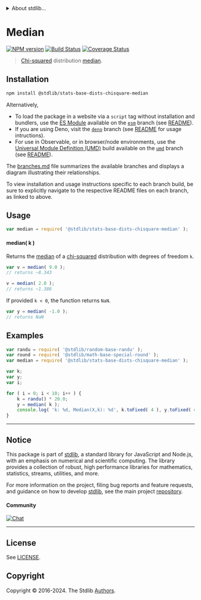 <!--

@license Apache-2.0

Copyright (c) 2020 The Stdlib Authors.

Licensed under the Apache License, Version 2.0 (the "License");
you may not use this file except in compliance with the License.
You may obtain a copy of the License at

   http://www.apache.org/licenses/LICENSE-2.0

Unless required by applicable law or agreed to in writing, software
distributed under the License is distributed on an "AS IS" BASIS,
WITHOUT WARRANTIES OR CONDITIONS OF ANY KIND, either express or implied.
See the License for the specific language governing permissions and
limitations under the License.

-->


<details>
  <summary>
    About stdlib...
  </summary>
  <p>We believe in a future in which the web is a preferred environment for numerical computation. To help realize this future, we've built stdlib. stdlib is a standard library, with an emphasis on numerical and scientific computation, written in JavaScript (and C) for execution in browsers and in Node.js.</p>
  <p>The library is fully decomposable, being architected in such a way that you can swap out and mix and match APIs and functionality to cater to your exact preferences and use cases.</p>
  <p>When you use stdlib, you can be absolutely certain that you are using the most thorough, rigorous, well-written, studied, documented, tested, measured, and high-quality code out there.</p>
  <p>To join us in bringing numerical computing to the web, get started by checking us out on <a href="https://github.com/stdlib-js/stdlib">GitHub</a>, and please consider <a href="https://opencollective.com/stdlib">financially supporting stdlib</a>. We greatly appreciate your continued support!</p>
</details>

# Median

[![NPM version][npm-image]][npm-url] [![Build Status][test-image]][test-url] [![Coverage Status][coverage-image]][coverage-url] <!-- [![dependencies][dependencies-image]][dependencies-url] -->

> [Chi-squared][chisquare-distribution] distribution [median][median].

<!-- Section to include introductory text. Make sure to keep an empty line after the intro `section` element and another before the `/section` close. -->

<section class="intro">

</section>

<!-- /.intro -->

<!-- Package usage documentation. -->

<section class="installation">

## Installation

```bash
npm install @stdlib/stats-base-dists-chisquare-median
```

Alternatively,

-   To load the package in a website via a `script` tag without installation and bundlers, use the [ES Module][es-module] available on the [`esm`][esm-url] branch (see [README][esm-readme]).
-   If you are using Deno, visit the [`deno`][deno-url] branch (see [README][deno-readme] for usage intructions).
-   For use in Observable, or in browser/node environments, use the [Universal Module Definition (UMD)][umd] build available on the [`umd`][umd-url] branch (see [README][umd-readme]).

The [branches.md][branches-url] file summarizes the available branches and displays a diagram illustrating their relationships.

To view installation and usage instructions specific to each branch build, be sure to explicitly navigate to the respective README files on each branch, as linked to above.

</section>

<section class="usage">

## Usage

```javascript
var median = require( '@stdlib/stats-base-dists-chisquare-median' );
```

#### median( k )

Returns the [median][median] of a [chi-squared][chisquare-distribution] distribution with degrees of freedom `k`.

```javascript
var v = median( 9.0 );
// returns ~8.343

v = median( 2.0 );
// returns ~1.386
```

If provided `k < 0`, the function returns `NaN`.

```javascript
var y = median( -1.0 );
// returns NaN
```

</section>

<!-- /.usage -->

<!-- Package usage notes. Make sure to keep an empty line after the `section` element and another before the `/section` close. -->

<section class="notes">

</section>

<!-- /.notes -->

<!-- Package usage examples. -->

<section class="examples">

## Examples

<!-- eslint no-undef: "error" -->

```javascript
var randu = require( '@stdlib/random-base-randu' );
var round = require( '@stdlib/math-base-special-round' );
var median = require( '@stdlib/stats-base-dists-chisquare-median' );

var k;
var y;
var i;

for ( i = 0; i < 10; i++ ) {
    k = randu() * 20.0;
    y = median( k );
    console.log( 'k: %d, Median(X,k): %d', k.toFixed( 4 ), y.toFixed( 4 ) );
}
```

</section>

<!-- /.examples -->

<!-- Section to include cited references. If references are included, add a horizontal rule *before* the section. Make sure to keep an empty line after the `section` element and another before the `/section` close. -->

<section class="references">

</section>

<!-- /.references -->

<!-- Section for related `stdlib` packages. Do not manually edit this section, as it is automatically populated. -->

<section class="related">

</section>

<!-- /.related -->

<!-- Section for all links. Make sure to keep an empty line after the `section` element and another before the `/section` close. -->


<section class="main-repo" >

* * *

## Notice

This package is part of [stdlib][stdlib], a standard library for JavaScript and Node.js, with an emphasis on numerical and scientific computing. The library provides a collection of robust, high performance libraries for mathematics, statistics, streams, utilities, and more.

For more information on the project, filing bug reports and feature requests, and guidance on how to develop [stdlib][stdlib], see the main project [repository][stdlib].

#### Community

[![Chat][chat-image]][chat-url]

---

## License

See [LICENSE][stdlib-license].


## Copyright

Copyright &copy; 2016-2024. The Stdlib [Authors][stdlib-authors].

</section>

<!-- /.stdlib -->

<!-- Section for all links. Make sure to keep an empty line after the `section` element and another before the `/section` close. -->

<section class="links">

[npm-image]: http://img.shields.io/npm/v/@stdlib/stats-base-dists-chisquare-median.svg
[npm-url]: https://npmjs.org/package/@stdlib/stats-base-dists-chisquare-median

[test-image]: https://github.com/stdlib-js/stats-base-dists-chisquare-median/actions/workflows/test.yml/badge.svg?branch=v0.2.0
[test-url]: https://github.com/stdlib-js/stats-base-dists-chisquare-median/actions/workflows/test.yml?query=branch:v0.2.0

[coverage-image]: https://img.shields.io/codecov/c/github/stdlib-js/stats-base-dists-chisquare-median/main.svg
[coverage-url]: https://codecov.io/github/stdlib-js/stats-base-dists-chisquare-median?branch=main

<!--

[dependencies-image]: https://img.shields.io/david/stdlib-js/stats-base-dists-chisquare-median.svg
[dependencies-url]: https://david-dm.org/stdlib-js/stats-base-dists-chisquare-median/main

-->

[chat-image]: https://img.shields.io/gitter/room/stdlib-js/stdlib.svg
[chat-url]: https://app.gitter.im/#/room/#stdlib-js_stdlib:gitter.im

[stdlib]: https://github.com/stdlib-js/stdlib

[stdlib-authors]: https://github.com/stdlib-js/stdlib/graphs/contributors

[umd]: https://github.com/umdjs/umd
[es-module]: https://developer.mozilla.org/en-US/docs/Web/JavaScript/Guide/Modules

[deno-url]: https://github.com/stdlib-js/stats-base-dists-chisquare-median/tree/deno
[deno-readme]: https://github.com/stdlib-js/stats-base-dists-chisquare-median/blob/deno/README.md
[umd-url]: https://github.com/stdlib-js/stats-base-dists-chisquare-median/tree/umd
[umd-readme]: https://github.com/stdlib-js/stats-base-dists-chisquare-median/blob/umd/README.md
[esm-url]: https://github.com/stdlib-js/stats-base-dists-chisquare-median/tree/esm
[esm-readme]: https://github.com/stdlib-js/stats-base-dists-chisquare-median/blob/esm/README.md
[branches-url]: https://github.com/stdlib-js/stats-base-dists-chisquare-median/blob/main/branches.md

[stdlib-license]: https://raw.githubusercontent.com/stdlib-js/stats-base-dists-chisquare-median/main/LICENSE

[chisquare-distribution]: https://en.wikipedia.org/wiki/Chi-squared_distribution

[median]: https://en.wikipedia.org/wiki/Median

</section>

<!-- /.links -->
